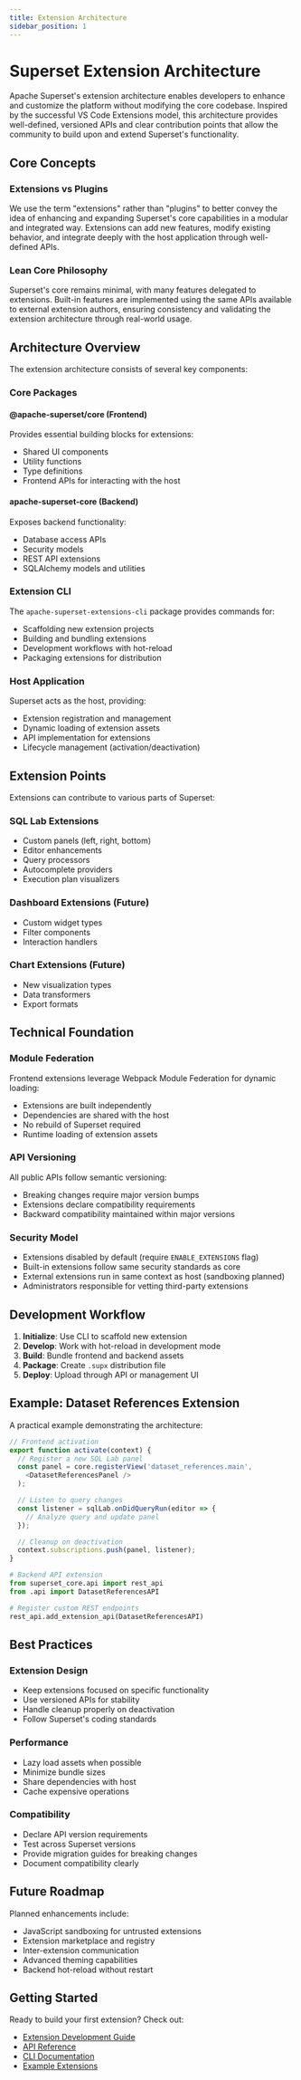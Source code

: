 ```yaml
---
title: Extension Architecture
sidebar_position: 1
---
```


<!--
Licensed to the Apache Software Foundation (ASF) under one
or more contributor license agreements.  See the NOTICE file
distributed with this work for additional information
regarding copyright ownership.  The ASF licenses this file
to you under the Apache License, Version 2.0 (the
"License"); you may not use this file except in compliance
with the License.  You may obtain a copy of the License at

  http://www.apache.org/licenses/LICENSE-2.0

Unless required by applicable law or agreed to in writing,
software distributed under the License is distributed on an
"AS IS" BASIS, WITHOUT WARRANTIES OR CONDITIONS OF ANY
KIND, either express or implied.  See the License for the
specific language governing permissions and limitations
under the License.
-->

# Superset Extension Architecture

Apache Superset's extension architecture enables developers to enhance and customize the platform without modifying the core codebase. Inspired by the successful VS Code Extensions model, this architecture provides well-defined, versioned APIs and clear contribution points that allow the community to build upon and extend Superset's functionality.

## Core Concepts

### Extensions vs Plugins

We use the term "extensions" rather than "plugins" to better convey the idea of enhancing and expanding Superset's core capabilities in a modular and integrated way. Extensions can add new features, modify existing behavior, and integrate deeply with the host application through well-defined APIs.

### Lean Core Philosophy

Superset's core remains minimal, with many features delegated to extensions. Built-in features are implemented using the same APIs available to external extension authors, ensuring consistency and validating the extension architecture through real-world usage.

## Architecture Overview

The extension architecture consists of several key components:

### Core Packages

#### @apache-superset/core (Frontend)
Provides essential building blocks for extensions:
- Shared UI components
- Utility functions
- Type definitions
- Frontend APIs for interacting with the host

#### apache-superset-core (Backend)
Exposes backend functionality:
- Database access APIs
- Security models
- REST API extensions
- SQLAlchemy models and utilities

### Extension CLI

The `apache-superset-extensions-cli` package provides commands for:
- Scaffolding new extension projects
- Building and bundling extensions
- Development workflows with hot-reload
- Packaging extensions for distribution

### Host Application

Superset acts as the host, providing:
- Extension registration and management
- Dynamic loading of extension assets
- API implementation for extensions
- Lifecycle management (activation/deactivation)

## Extension Points

Extensions can contribute to various parts of Superset:

### SQL Lab Extensions
- Custom panels (left, right, bottom)
- Editor enhancements
- Query processors
- Autocomplete providers
- Execution plan visualizers

### Dashboard Extensions (Future)
- Custom widget types
- Filter components
- Interaction handlers

### Chart Extensions (Future)
- New visualization types
- Data transformers
- Export formats

## Technical Foundation

### Module Federation

Frontend extensions leverage Webpack Module Federation for dynamic loading:
- Extensions are built independently
- Dependencies are shared with the host
- No rebuild of Superset required
- Runtime loading of extension assets

### API Versioning

All public APIs follow semantic versioning:
- Breaking changes require major version bumps
- Extensions declare compatibility requirements
- Backward compatibility maintained within major versions

### Security Model

- Extensions disabled by default (require `ENABLE_EXTENSIONS` flag)
- Built-in extensions follow same security standards as core
- External extensions run in same context as host (sandboxing planned)
- Administrators responsible for vetting third-party extensions

## Development Workflow

1. **Initialize**: Use CLI to scaffold new extension
2. **Develop**: Work with hot-reload in development mode
3. **Build**: Bundle frontend and backend assets
4. **Package**: Create `.supx` distribution file
5. **Deploy**: Upload through API or management UI

## Example: Dataset References Extension

A practical example demonstrating the architecture:

```typescript
// Frontend activation
export function activate(context) {
  // Register a new SQL Lab panel
  const panel = core.registerView('dataset_references.main',
    <DatasetReferencesPanel />
  );

  // Listen to query changes
  const listener = sqlLab.onDidQueryRun(editor => {
    // Analyze query and update panel
  });

  // Cleanup on deactivation
  context.subscriptions.push(panel, listener);
}
```

```python
# Backend API extension
from superset_core.api import rest_api
from .api import DatasetReferencesAPI

# Register custom REST endpoints
rest_api.add_extension_api(DatasetReferencesAPI)
```

## Best Practices

### Extension Design
- Keep extensions focused on specific functionality
- Use versioned APIs for stability
- Handle cleanup properly on deactivation
- Follow Superset's coding standards

### Performance
- Lazy load assets when possible
- Minimize bundle sizes
- Share dependencies with host
- Cache expensive operations

### Compatibility
- Declare API version requirements
- Test across Superset versions
- Provide migration guides for breaking changes
- Document compatibility clearly

## Future Roadmap

Planned enhancements include:
- JavaScript sandboxing for untrusted extensions
- Extension marketplace and registry
- Inter-extension communication
- Advanced theming capabilities
- Backend hot-reload without restart

## Getting Started

Ready to build your first extension? Check out:
- [Extension Development Guide](/developer_portal/get-started/your-first-extension)
- [API Reference](/developer_portal/api/frontend)
- [CLI Documentation](/developer_portal/cli/overview)
- [Example Extensions](/developer_portal/examples)
